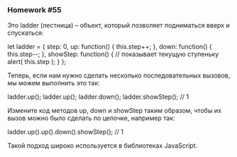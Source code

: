 ### Homework #55

Это ladder (лестница) – объект, который позволяет подниматься вверх и спускаться:

let ladder = {
    step: 0,
    up: function() {
        this.step++;
    },
    down: function() {
        this.step--;
    },
    showStep: function() { // показывает текущую ступеньку
        alert( this.step );
    }
};

Теперь, если нам нужно сделать несколько последовательных вызовов, мы можем выполнить это так:

ladder.up();
ladder.up();
ladder.down();
ladder.showStep(); // 1


Измените код методов up, down и showStep 
таким образом, чтобы их вызов можно было сделать по цепочке, например так:

ladder.up().up().down().showStep(); // 1


Такой подход широко используется в библиотеках JavaScript.
